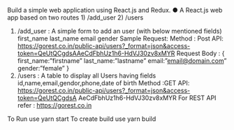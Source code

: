 Build a simple web application using React.js and Redux.
● A React.js web app based on two routes 1) /add_user 2) /users
1) /add_user :
A simple form to add an user (with below mentioned fields)
first_name
last_name
email
gender
Sample Request:
Method : Post
API:
https://gorest.co.in/public-api/users?_format=json&access-token=QeUtQCgdsAAeCdFbhUz1h6-HdVJ30zv8xMYR
Request Body :
{
first_name:”firstname”
last_name:”lastname”
email:”email@domain.com”
gender:”female”
}
2) /users :
A table to display all Users having fields id,name,email,gendor,phone,date of birth
Method :GET
API:
https://gorest.co.in/public-api/users?_format=json&access-token=QeUtQCgdsA
AeCdFbhUz1h6-HdVJ30zv8xMYR
For REST API refer : https://gorest.co.in

To Run use yarn start
To create build use yarn build
